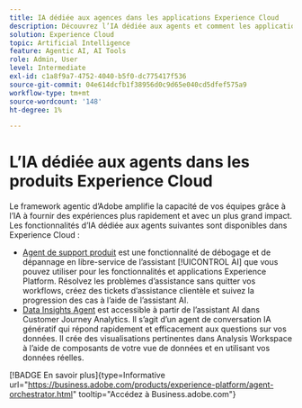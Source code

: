 ```yaml
---
title: IA dédiée aux agences dans les applications Experience Cloud
description: Découvrez l’IA dédiée aux agents et comment les applications Experience Cloud utilisent le framework agentic d’Adobe.
solution: Experience Cloud
topic: Artificial Intelligence
feature: Agentic AI, AI Tools
role: Admin, User
level: Intermediate
exl-id: c1a8f9a7-4752-4040-b5f0-dc775417f536
source-git-commit: 04e614dcfb1f38956d0c9d65e040cd5dfef575a9
workflow-type: tm+mt
source-wordcount: '148'
ht-degree: 1%

---
```


# L’IA dédiée aux agents dans les produits Experience Cloud

Le framework agentic d’Adobe amplifie la capacité de vos équipes grâce à l’IA à fournir des expériences plus rapidement et avec un plus grand impact. Les fonctionnalités d’IA dédiée aux agents suivantes sont disponibles dans Experience Cloud :

* [Agent de support produit](https://experienceleague.adobe.com/en/docs/experience-platform/ai-assistant/new-features/customer-support) est une fonctionnalité de débogage et de dépannage en libre-service de l’assistant [!UICONTROL AI] que vous pouvez utiliser pour les fonctionnalités et applications Experience Platform. Résolvez les problèmes d’assistance sans quitter vos workflows, créez des tickets d’assistance clientèle et suivez la progression des cas à l’aide de l’assistant AI.
* [Data Insights Agent](https://experienceleague.adobe.com/en/docs/analytics-platform/using/cja-overview/cja-b2c-overview/data-analysis-ai) est accessible à partir de l’assistant AI dans Customer Journey Analytics. Il s’agit d’un agent de conversation IA génératif qui répond rapidement et efficacement aux questions sur vos données. Il crée des visualisations pertinentes dans Analysis Workspace à l’aide de composants de votre vue de données et en utilisant vos données réelles.

[!BADGE En savoir plus]{type=Informative url="https://business.adobe.com/products/experience-platform/agent-orchestrator.html" tooltip="Accédez à Business.adobe.com"}
